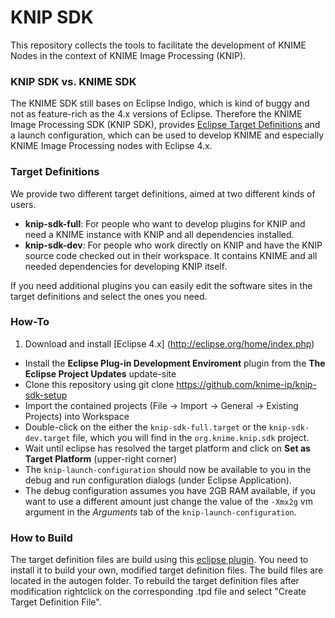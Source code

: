 KNIP SDK
==============
This repository collects the tools to facilitate the development of KNIME Nodes in the context of KNIME Image Processing (KNIP).

### KNIP SDK vs. KNIME SDK
The KNIME SDK still bases on Eclipse Indigo, which is kind of buggy and not as feature-rich as the 4.x versions of Eclipse. Therefore
the KNIME Image Processing SDK (KNIP SDK), provides [Eclipse Target Definitions](https://wiki.eclipse.org/PDE/Target_Definitions) and a launch configuration, which can be used to develop KNIME and especially KNIME Image Processing nodes with Eclipse 4.x.

### Target Definitions
We provide two different target definitions, aimed at two different kinds of users.
* __knip-sdk-full__:
For people who want to develop plugins for KNIP and need a KNIME instance with KNIP and all dependencies installed.
* __knip-sdk-dev__: For people who work directly on KNIP and have the KNIP source code checked out in their workspace. It contains KNIME and all needed dependencies for developing KNIP itself.

If you need additional plugins you can easily edit the software sites in the target definitions and select the ones you need.

### How-To
1. Download and install [Eclipse 4.x] (http://eclipse.org/home/index.php)
- Install the __Eclipse Plug-in Development Enviroment__ plugin from the __The Eclipse Project Updates__ update-site
- Clone this repository using git clone https://github.com/knime-ip/knip-sdk-setup
- Import the contained projects (File -> Import -> General -> Existing Projects) into Workspace
- Double-click on the either the ``knip-sdk-full.target`` or the ``knip-sdk-dev.target`` file, which you will find in the ``org.knime.knip.sdk`` project.
- Wait until eclipse has resolved the target platform and click on __Set as Target Platform__ (upper-right corner)
- The ``knip-launch-configuration`` should now be available to you in the debug and run configuration dialogs (under Eclipse Application).
- The debug configuration assumes you have 2GB RAM available, if you want to use a different amount just  change the value of the ``-Xmx2g`` vm argument in the _Arguments_ tab of the ``knip-launch-configuration``.


### How to Build
The target definition files are build using this [eclipse plugin](https://github.com/mbarbero/fr.obeo.releng.targetplatform). You need to install it to build your own, modified target definition files.
The build files are located in the autogen folder. To rebuild the target definition files after modification rightclick on the corresponding .tpd file and select "Create Target Definition File".
